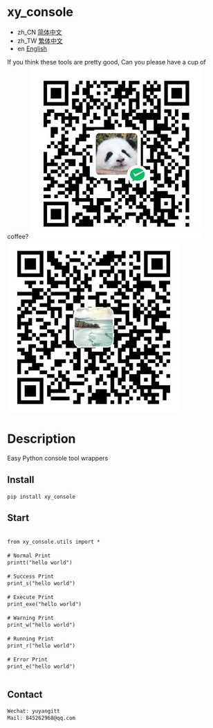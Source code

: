 # xy_console

- zh_CN [简体中文](readme/README_zh_CN.md)
- zh_TW [繁体中文](readme/README_zh_TW.md)
- en [English](readme/README_en.md)

If you think these tools are pretty good, Can you please have a cup of coffee?
![WeChat](readme/WeChat.png)
![Alipay](readme/Alipay.png)

# Description
Easy Python console tool wrappers

## Install

```
pip install xy_console
```

## Start
```

from xy_console.utils import *

# Normal Print
printt("hello world")

# Success Print
print_s("hello world")

# Execute Print
print_exe("hello world")

# Warning Print
print_w("hello world")

# Running Print
print_r("hello world")

# Error Print
print_e("hello world")


```


## Contact


```
Wechat: yuyangitt
Mail: 845262968@qq.com
```
